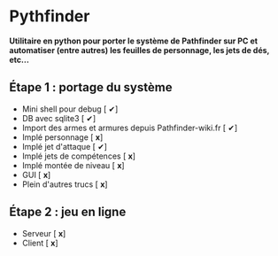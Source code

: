 # Pythfinder

__Utilitaire en python pour porter le système de Pathfinder sur PC et automatiser (entre autres) les feuilles de personnage, les jets de dés, etc...__

## Étape 1 : portage du système
* Mini shell pour debug [ ✔]
* DB avec sqlite3 [ ✔]
* Import des armes et armures depuis Pathfinder-wiki.fr [ ✔]
* Implé personnage [ __x__]
* Implé jet d'attaque [ ✔]
* Implé jets de compétences [ __x__]
* Implé montée de niveau [ __x__]
* GUI [ __x__]
* Plein d'autres trucs [ __x__]

## Étape 2 : jeu en ligne
* Serveur [ __x__]
* Client [ __x__]